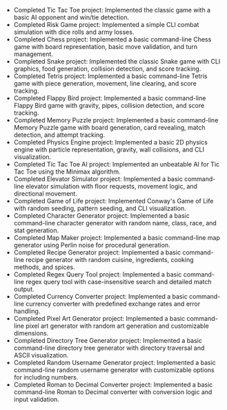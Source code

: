 
- Completed Tic Tac Toe project: Implemented the classic game with a basic AI opponent and win/tie detection.
- Completed Risk Game project: Implemented a simple CLI combat simulation with dice rolls and army losses.
- Completed Chess project: Implemented a basic command-line Chess game with board representation, basic move validation, and turn management.
- Completed Snake project: Implemented the classic Snake game with CLI graphics, food generation, collision detection, and score tracking.
- Completed Tetris project: Implemented a basic command-line Tetris game with piece generation, movement, line clearing, and score tracking.
- Completed Flappy Bird project: Implemented a basic command-line Flappy Bird game with gravity, pipes, collision detection, and score tracking.
- Completed Memory Puzzle project: Implemented a basic command-line Memory Puzzle game with board generation, card revealing, match detection, and attempt tracking.
- Completed Physics Engine project: Implemented a basic 2D physics engine with particle representation, gravity, wall collisions, and CLI visualization.
- Completed Tic Tac Toe AI project: Implemented an unbeatable AI for Tic Tac Toe using the Minimax algorithm.
- Completed Elevator Simulator project: Implemented a basic command-line elevator simulation with floor requests, movement logic, and directional movement.
- Completed Game of Life project: Implemented Conway's Game of Life with random seeding, pattern seeding, and CLI visualization.
- Completed Character Generator project: Implemented a basic command-line character generator with random name, class, race, and stat generation.
- Completed Map Maker project: Implemented a basic command-line map generator using Perlin noise for procedural generation.
- Completed Recipe Generator project: Implemented a basic command-line recipe generator with random cuisine, ingredients, cooking methods, and spices.
- Completed Regex Query Tool project: Implemented a basic command-line regex query tool with case-insensitive search and detailed match output.
- Completed Currency Converter project: Implemented a basic command-line currency converter with predefined exchange rates and error handling.
- Completed Pixel Art Generator project: Implemented a basic command-line pixel art generator with random art generation and customizable dimensions.
- Completed Directory Tree Generator project: Implemented a basic command-line directory tree generator with directory traversal and ASCII visualization.
- Completed Random Username Generator project: Implemented a basic command-line random username generator with customizable options for including numbers.
- Completed Roman to Decimal Converter project: Implemented a basic command-line Roman to Decimal converter with conversion logic and input validation.